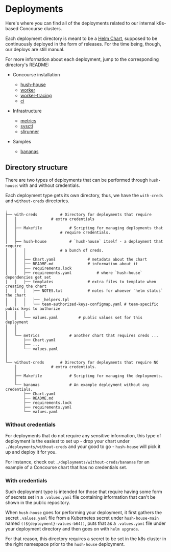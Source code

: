 # Deployments

Here's where you can find all of the deployments related to our internal k8s-based Concourse clusters.

Each deployment directory is meant to be a [Helm Chart](https://github.com/helm/helm/blob/master/docs/charts.md), supposed to be continuously deployed in the form of releases. For the time being, though, our deploys are still manual.

For more information about each deployment, jump to the corresponding directory's README:

- Concourse installation
  - [hush-house](./with-creds/hush-house/README.md)
  - [worker](./with-creds/worker/README.md)
  - [worker-tracing](./with-creds/worker-tracing/README.md)
  - [ci](./with-creds/ci/README.md)

- Infrastructure
  - [metrics](./with-creds/metrics/README.md)
  - [sysctl](./without-creds/worker/README.md)
  - [slirunner](./with-creds/slirunner/README.md)

- Samples
  - [bananas](./without-creds/bananas/README.md)


## Directory structure

There are two types of deployments that can be performed through `hush-house`: with and without credentials.

Each deployment type gets its own directory, thus, we have the `with-creds` and `without-creds` directories.

```
.
├── with-creds			# Directory for deployments that require
│   │				# extra credentials
│   │ 
│   ├── Makefile			# Scripting for managing deployments that
│   │					# require credentials.
│   │ 
│   ├── hush-house			# `hush-house` itself - a deployment that require
│   │   │				# a bunch of creds.
│   │   │
│   │   ├── Chart.yaml				# metadata about the chart
│   │   ├── README.md				# information about it
│   │   ├── requirements.lock
│   │   ├── requirements.yaml			# where `hush-house` dependencies get set
│   │   ├── templates				# extra files to template when creating the chart
│   │   │   ├── NOTES.txt			# notes for whoever `helm status` the chart
│   │   │   ├── _helpers.tpl
│   │   │   └── team-authorized-keys-configmap.yaml	# team-specific public keys to authorize
│   │   │
│   │   └── values.yaml			# public values set for this deployment
│   │
│   │
│   └── metrics				# another chart that requires creds ...
│       ├── Chart.yaml
│       ├── ...
│       └── values.yaml
│
│
└── without-creds		# Directory for deployments that require NO
    │ 				# extra credentials.
    │ 
    ├── Makefile			# Scripting for managing the deployments.
    │ 
    └── bananas				# An example deployment without any credentials.
        ├── Chart.yaml
        ├── README.md
        ├── requirements.lock
        ├── requirements.yaml
        └── values.yaml
```


### Without credentials

For deployments that do not require any sensitive information, this type of deployment is the easiest to set up - drop your chart under `./deployments/without-creds` and your good to go - `hush-house` will pick it up and deploy it for you.

For instance, check out `./deployments/without-creds/bananas` for an example of a Concourse chart that has no credentials set.


### With credentials

Such deployment type is intended for those that require having some form of secrets set in a `.values.yaml` file containing information that can't be shown in the public repository.

When `hush-house` goes for performing your deployment, it first gathers the secret `.values.yaml` file from a Kubernetes secret under `hush-house-main` named `((${deployment}-values-b64))`, puts that as a `.values.yaml` file under your deployment directory and then goes on with `helm upgrade`.

For that reason, this directory requires a secret to be set in the k8s cluster in the right namespace prior to the `hush-house` deployment.


